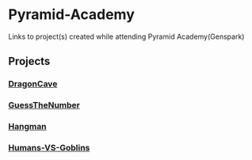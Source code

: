 # Pyramid-Academy

Links to project(s) created while attending Pyramid Academy(Genspark)

## Projects

### [DragonCave](DragonCave)

### [GuessTheNumber](GuessTheNumber)

### [Hangman](Hangman)

### [Humans-VS-Goblins](Humans-VS-Goblins)
